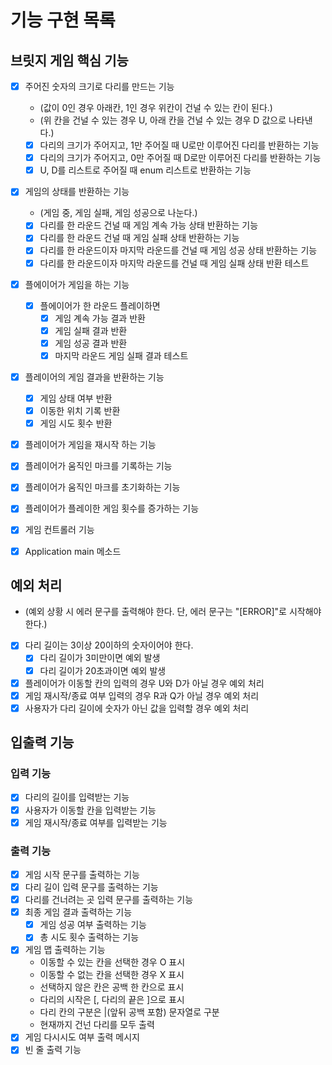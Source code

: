 # 기능 구현 목록

## 브릿지 게임 핵심 기능
- [x] 주어진 숫자의 크기로 다리를 만드는 기능
  - (값이 0인 경우 아래칸, 1인 경우 위칸이 건널 수 있는 칸이 된다.)
  - (위 칸을 건널 수 있는 경우 U, 아래 칸을 건널 수 있는 경우 D 값으로 나타낸다.)
  - [x] 다리의 크기가 주어지고, 1만 주어질 때 U로만 이루어진 다리를 반환하는 기능
  - [x] 다리의 크기가 주어지고, 0만 주어질 때 D로만 이루어진 다리를 반환하는 기능
  - [x] U, D를 리스트로 주어질 때 enum 리스트로 반환하는 기능
  
- [x] 게임의 상태를 반환하는 기능
  - (게임 중, 게임 실패, 게임 성공으로 나눈다.)
  - [x] 다리를 한 라운드 건널 때 게임 계속 가능 상태 반환하는 기능
  - [x] 다리를 한 라운드 건널 때 게임 실패 상태 반환하는 기능
  - [x] 다리를 한 라운드이자 마지막 라운드를 건널 때 게임 성공 상태 반환하는 기능
  - [x] 다리를 한 라운드이자 마지막 라운드를 건널 때 게임 실패 상태 반환 테스트

- [x] 플에이어가 게임을 하는 기능
  - [x] 플에이어가 한 라운드 플레이하면
    - [x] 게임 계속 가능 결과 반환
    - [x] 게임 실패 결과 반환
    - [x] 게임 성공 결과 반환
    - [x] 마지막 라운드 게임 실패 결과 테스트
  
- [x] 플레이어의 게임 결과을 반환하는 기능
  - [x] 게임 상태 여부 반환
  - [x] 이동한 위치 기록 반환
  - [x] 게임 시도 횟수 반환
- [x] 플레이어가 게임을 재시작 하는 기능

- [x] 플레이어가 움직인 마크를 기록하는 기능
- [x] 플레이어가 움직인 마크를 초기화하는 기능
- [x] 플레이어가 플레이한 게임 횟수를 증가하는 기능

- [x] 게임 컨트롤러 기능
- [x] Application main 메소드

## 예외 처리
- (예외 상황 시 에러 문구를 출력해야 한다. 단, 에러 문구는 "[ERROR]"로 시작해야 한다.)
- [x] 다리 길이는 3이상 20이하의 숫자이어야 한다.
  - [x] 다리 길이가 3미만이면 예외 발생
  - [x] 다리 길이가 20초과이면 예외 발생
- [x] 플레이어가 이동할 칸의 입력의 경우 U와 D가 아닐 경우 예외 처리
- [x] 게임 재시작/종료 여부 입력의 경우 R과 Q가 아닐 경우 예외 처리
- [x] 사용자가 다리 길이에 숫자가 아닌 값을 입력할 경우 예외 처리

## 입출력 기능
### 입력 기능
- [x] 다리의 길이를 입력받는 기능
- [x] 사용자가 이동할 칸을 입력받는 기능
- [x] 게임 재시작/종료 여부를 입력받는 기능

### 출력 기능
- [x] 게임 시작 문구를 출력하는 기능
- [x] 다리 길이 입력 문구를 출력하는 기능
- [x] 다리를 건너려는 곳 입력 문구를 출력하는 기능
- [x] 최종 게임 결과 출력하는 기능
  - [x] 게임 성공 여부 출력하는 기능
  - [x] 총 시도 횟수 출력하는 기능
- [x] 게임 맵 출력하는 기능
  - 이동할 수 있는 칸을 선택한 경우 O 표시
  - 이동할 수 없는 칸을 선택한 경우 X 표시
  - 선택하지 않은 칸은 공백 한 칸으로 표시
  - 다리의 시작은 [, 다리의 끝은 ]으로 표시
  - 다리 칸의 구분은 |(앞뒤 공백 포함) 문자열로 구분
  - 현재까지 건넌 다리를 모두 출력
- [x] 게임 다시시도 여부 출력 메시지
- [x] 빈 줄 출력 기능